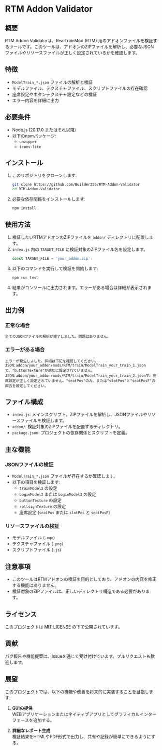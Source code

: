 
# RTM Addon Validator

## 概要
RTM Addon Validatorは、RealTrainMod (RTM) 用のアドオンファイルを検証するツールです。このツールは、アドオンのZIPファイルを解析し、必要なJSONファイルやリソースファイルが正しく設定されているかを確認します。

## 特徴
- `ModelTrain_*.json` ファイルの解析と検証
- モデルファイル、テクスチャファイル、スクリプトファイルの存在確認
- 座席設定やボタンテクスチャ設定などの検証
- エラー内容を詳細に出力

## 必要条件
- Node.js (20.17.0 またはそれ以降)
- 以下のnpmパッケージ:
  - `unzipper`
  - `iconv-lite`

## インストール
1. このリポジトリをクローンします:
   ```bash
   git clone https://github.com/Builder256/RTM-Addon-Validator
   cd RTM-Addon-Validator
   ```
2. 必要な依存関係をインストールします:
   ```bash
   npm install
   ```

## 使用方法
1. 検証したいRTMアドオンのZIPファイルを `addon/` ディレクトリに配置します。
2. `index.js` 内の `TARGET_FILE` に検証対象のZIPファイル名を設定します。
   ```javascript
   const TARGET_FILE = 'your_addon.zip';
   ```
3. 以下のコマンドを実行して検証を開始します:
   ```bash
   npm run test
   ```
4. 結果がコンソールに出力されます。エラーがある場合は詳細が表示されます。

## 出力例
### 正常な場合
```
全てのJSONファイルの解析が完了しました。問題はありません。
```

### エラーがある場合
```
エラーが発生しました。詳細は下記を確認してください。
JSON:addon/your_addon/mods/RTM/train/ModelTrain_your_train_1.jsonで、"buttonTexture"が適切に設定されていません。
JSON:addon/your_addon/mods/RTM/train/ModelTrain_your_train_2.jsonで、座席設定が正しく設定されていません。"seatPos"のみ、または"slotPos"と"seatPosF"の両方を設定してください。
```

## ファイル構成
- `index.js`: メインスクリプト。ZIPファイルを解析し、JSONファイルやリソースファイルを検証します。
- `addon/`: 検証対象のZIPファイルを配置するディレクトリ。
- `package.json`: プロジェクトの依存関係とスクリプトを定義。

## 主な機能
### JSONファイルの検証
- `ModelTrain_*.json` ファイルが存在するか確認します。
- 以下の項目を検証します:
  - `trainModel2` の設定
  - `bogieModel2` または `bogieModel3` の設定
  - `buttonTexture` の設定
  - `rollsignTexture` の設定
  - 座席設定 (`seatPos` または `slotPos` と `seatPosF`)

### リソースファイルの検証
- モデルファイル (`.mqo`)
- テクスチャファイル (`.png`)
- スクリプトファイル (`.js`)

## 注意事項
- このツールはRTMアドオンの検証を目的としており、アドオンの内容を修正する機能はありません。
- 検証対象のZIPファイルは、正しいディレクトリ構造である必要があります。

## ライセンス
このプロジェクトは [MIT LICENSE](LICENSE) の下で公開されています。

## 貢献
バグ報告や機能提案は、Issueを通じて受け付けています。プルリクエストも歓迎します。

## 展望
このプロジェクトでは、以下の機能や改善を将来的に実装することを目指します:

1. **GUIの提供**  
   WEBアプリケーションまたはネイティブアプリとしてグラフィカルインターフェースを追加する。

2. **詳細なレポート生成**  
   検証結果をHTMLやPDF形式で出力し、共有や記録が簡単にできるようにする。